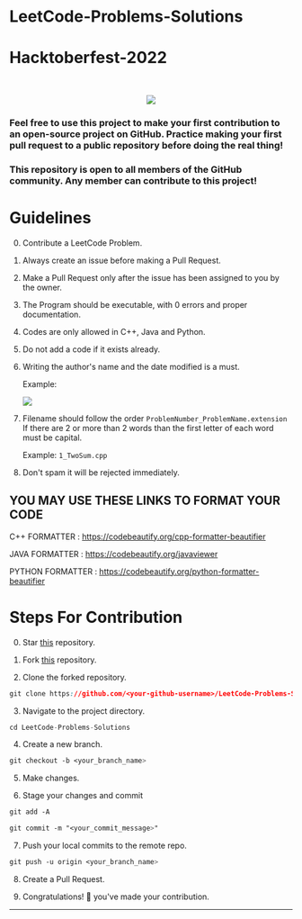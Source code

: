 # LeetCode-Problems-Solutions

# Hacktoberfest-2022

<br>
<p align="center">
  <img src="_images/Logo.JPG">
</p>

### Feel free to use this project to make your first contribution to an open-source project on GitHub. Practice making your first pull request to a public repository before doing the real thing!

### This repository is open to all members of the GitHub community. Any member can contribute to this project!

# Guidelines

0. Contribute a LeetCode Problem. 

1. Always create an issue before making a Pull Request. 

2. Make a Pull Request only after the issue has been assigned to you by the owner.

3. The Program should be executable, with 0 errors and proper documentation.

4. Codes are only allowed in C++, Java and Python. 

5. Do not add a code if it exists already.

6. Writing the author's name and the date modified is a must.

   Example:
   <p align="left">
     <img src="_images/img1.JPG">
   </p>

7. Filename should follow the order
       ````ProblemNumber_ProblemName.extension````
   If there are 2 or more than 2 words than the first letter of each word must be capital.
  
      Example:   ````1_TwoSum.cpp````
       
8. Don't spam it will be rejected immediately.

## **YOU MAY USE THESE LINKS TO FORMAT YOUR CODE**

C++ FORMATTER    :  https://codebeautify.org/cpp-formatter-beautifier

JAVA FORMATTER   :  https://codebeautify.org/javaviewer

PYTHON FORMATTER :  https://codebeautify.org/python-formatter-beautifier



# Steps For Contribution

0. Star <a href="https://github.com/tanyagupta0201/LeetCode-Problems-Solutions" title="this">this</a> repository.

1. Fork <a href="https://github.com/tanyagupta0201/LeetCode-Problems-Solutions" title="this">this</a> repository.

2. Clone the forked repository.
```css
git clone https://github.com/<your-github-username>/LeetCode-Problems-Solutions
```
  
3. Navigate to the project directory.
```py
cd LeetCode-Problems-Solutions
```

4. Create a new branch.
```css
git checkout -b <your_branch_name>
```

5. Make changes.

6. Stage your changes and commit
```css
git add -A

git commit -m "<your_commit_message>"
```

7. Push your local commits to the remote repo.
```css
git push -u origin <your_branch_name>
```

8. Create a Pull Request.

9. Congratulations! 🎉 you've made your contribution.


---
